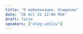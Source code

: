 ```yaml
---
title: "О мобилизации. Очищение"
date: "26 Oct 22 12:00 MSK"
draft: false
speakers: ["oleg-udilov"]
---
```

